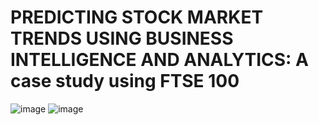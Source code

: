 # PREDICTING STOCK MARKET TRENDS USING BUSINESS INTELLIGENCE AND ANALYTICS: A case study using FTSE 100

![image](https://github.com/ROCeey/FTSE-Stock-Price-Prediction/assets/67713745/674d53ff-25b2-4069-a533-980596da4a3b)
![image](https://github.com/ROCeey/FTSE-Stock-Price-Prediction/assets/67713745/72733da0-c7f4-4675-8c75-98635f2c4125)


